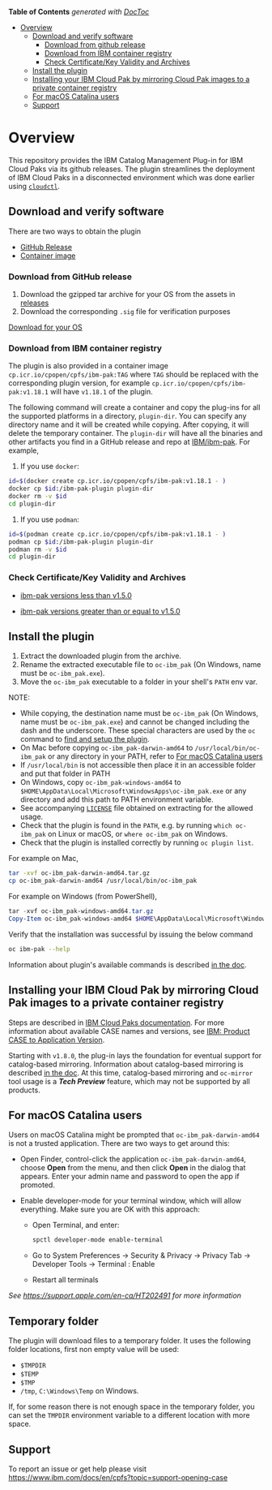 <!-- START doctoc generated TOC please keep comment here to allow auto update -->
<!-- DON'T EDIT THIS SECTION, INSTEAD RE-RUN doctoc TO UPDATE -->

**Table of Contents** _generated with [DocToc](https://github.com/thlorenz/doctoc)_

- [Overview](#overview)
  - [Download and verify software](#download-and-verify-software)
    - [Download from github release](#download-from-github-release)
    - [Download from IBM container registry](#download-from-ibm-container-registry)
    - [Check Certificate/Key Validity and Archives](#check-certificatekey-validity-and-archives)
  - [Install the plugin](#install-the-plugin)
  - [Installing your IBM Cloud Pak by mirroring Cloud Pak images to a private container registry](#installing-your-ibm-cloud-pak-by-mirroring-cloud-pak-images-to-a-private-container-registry)
  - [For macOS Catalina users](#for-macos-catalina-users)
  - [Support](#support)

<!-- END doctoc generated TOC please keep comment here to allow auto update -->

# Overview

This repository provides the IBM Catalog Management Plug-in for IBM Cloud Paks via its github releases. The plugin streamlines the deployment of IBM Cloud Paks in a disconnected environment which was done earlier using [`cloudctl`](https://github.com/IBM/cloud-pak-cli).

## Download and verify software

There are two ways to obtain the plugin

- [GitHub Release](#download-from-github-release)
- [Container image](#download-from-ibm-container-registry)

### Download from GitHub release

1. Download the gzipped tar archive for your OS from the assets in [releases](https://github.com/IBM/ibm-pak/releases)
2. Download the corresponding `.sig` file for verification purposes

[Download for your OS](docs/download-github.md)

### Download from IBM container registry

The plugin is also provided in a container image `cp.icr.io/cpopen/cpfs/ibm-pak:TAG` where `TAG` should be replaced with the corresponding plugin version, for example `cp.icr.io/cpopen/cpfs/ibm-pak:v1.18.1` will have `v1.18.1` of the plugin.

The following command will create a container and copy the plug-ins for all the supported platforms in a directory, `plugin-dir`. You can specify any directory name and it will be created while copying. After copying, it will delete the temporary container. The `plugin-dir` will have all the binaries and other artifacts you find in a GitHub release and repo at [IBM/ibm-pak](https://github.com/IBM/ibm-pak). For example,

1. If you use `docker`:

```bash
id=$(docker create cp.icr.io/cpopen/cpfs/ibm-pak:v1.18.1 - )
docker cp $id:/ibm-pak-plugin plugin-dir
docker rm -v $id
cd plugin-dir
```

1. If you use `podman`:

```bash
id=$(podman create cp.icr.io/cpopen/cpfs/ibm-pak:v1.18.1 - )
podman cp $id:/ibm-pak-plugin plugin-dir
podman rm -v $id
cd plugin-dir
```

### Check Certificate/Key Validity and Archives

- [ibm-pak versions less than v1.5.0](docs/verify.md)

- [ibm-pak versions greater than or equal to v1.5.0](docs/verify-v2.md)

## Install the plugin

1. Extract the downloaded plugin from the archive.
2. Rename the extracted executable file to `oc-ibm_pak` (On Windows, name must be `oc-ibm_pak.exe`).
3. Move the `oc-ibm_pak` executable to a folder in your shell's `PATH` env var.

NOTE:

- While copying, the destination name must be `oc-ibm_pak` (On Windows, name must be `oc-ibm_pak.exe`) and cannot be changed including the dash and the underscore. These special characters are used by the `oc` command to [find and setup the plugin](https://docs.redhat.com/en/documentation/openshift_container_platform/4.18/html/cli_tools/openshift-cli-oc#cli-extend-plugins).
- On Mac before copying `oc-ibm_pak-darwin-amd64` to `/usr/local/bin/oc-ibm_pak` or any directory in your PATH, refer to [For macOS Catalina users](#for-macos-catalina-users)
- If `/usr/local/bin` is not accessible then place it in an accessible folder and put that folder in PATH
- On Windows, copy `oc-ibm_pak-windows-amd64` to `$HOME\AppData\Local\Microsoft\WindowsApps\oc-ibm_pak.exe` or any directory and add this path to PATH environment variable.
- See accompanying [`LICENSE`](LICENSE) file obtained on extracting for the allowed usage.
- Check that the plugin is found in the `PATH`, e.g. by running `which oc-ibm_pak` on Linux or macOS, or `where oc-ibm_pak` on Windows.
- Check that the plugin is installed correctly by running `oc plugin list`.

For example on Mac,

```bash
tar -xvf oc-ibm_pak-darwin-amd64.tar.gz
cp oc-ibm_pak-darwin-amd64 /usr/local/bin/oc-ibm_pak
```

For example on Windows (from PowerShell),

```powershell
tar -xvf oc-ibm_pak-windows-amd64.tar.gz
Copy-Item oc-ibm_pak-windows-amd64 $HOME\AppData\Local\Microsoft\WindowsApps\oc-ibm_pak.exe
```

Verify that the installation was successful by issuing the below command

```bash
oc ibm-pak --help
```

Information about plugin's available commands is described [in the doc](docs/command-help.md).

## Installing your IBM Cloud Pak by mirroring Cloud Pak images to a private container registry

Steps are described in [IBM Cloud Paks documentation](https://www.ibm.com/docs/en/cloud-paks/1.0?topic=plugin-installing-by-connected-disconnected-mirroring).
For more information about available CASE names and versions, see [IBM: Product CASE to Application Version](https://ibm.github.io/cloud-pak/).

Starting with `v1.8.0`, the plug-in lays the foundation for eventual support for catalog-based mirroring. Information about catalog-based mirroring is described [in the doc](docs/catalog-mirroring.md). At this time, catalog-based mirroring and `oc-mirror` tool usage is a **_Tech Preview_** feature, which may not be supported by all products.

## For macOS Catalina users

Users on macOS Catalina might be prompted that `oc-ibm_pak-darwin-amd64` is not a trusted application. There are two ways to get around this:

- Open Finder, control-click the application `oc-ibm_pak-darwin-amd64`, choose **Open** from the menu, and then click **Open** in the dialog that appears. Enter your admin name and password to open the app if promoted.

- Enable developer-mode for your terminal window, which will allow everything. Make sure you are OK with this approach:
  - Open Terminal, and enter:

    ```bash
    spctl developer-mode enable-terminal
    ```

  - Go to System Preferences &rarr; Security & Privacy &rarr; Privacy Tab &rarr; Developer Tools &rarr; Terminal : Enable
  - Restart all terminals

_See <https://support.apple.com/en-ca/HT202491> for more information_

## Temporary folder

The plugin will download files to a temporary folder.
It uses the following folder locations, first non empty value will be used:

- `$TMPDIR`
- `$TEMP`
- `$TMP`
- `/tmp`, `C:\Windows\Temp` on Windows.

If, for some reason there is not enough space in the temporary folder, you can set the `TMPDIR` environment variable to a different location with more space.

## Support

To report an issue or get help please visit <https://www.ibm.com/docs/en/cpfs?topic=support-opening-case>
